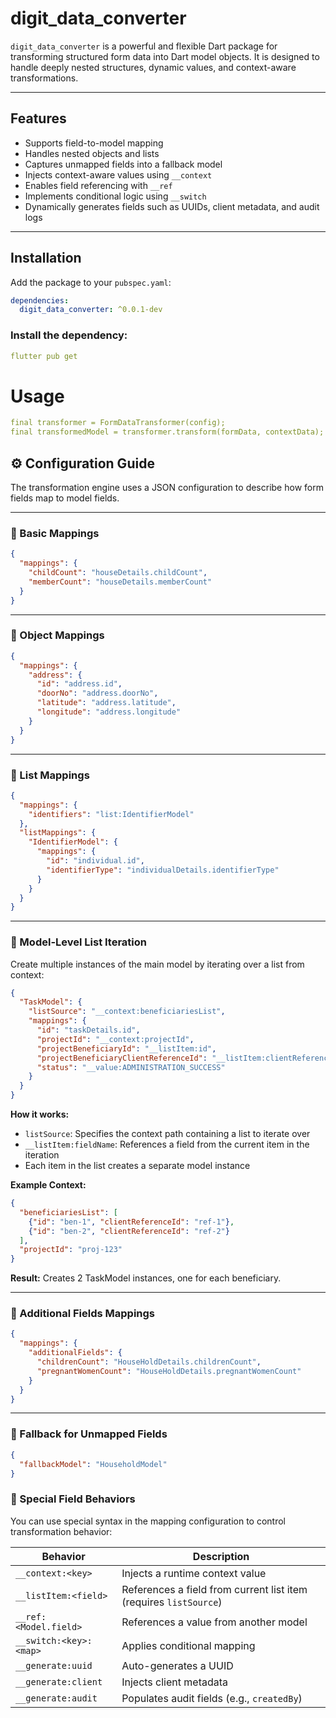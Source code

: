 # digit_data_converter

`digit_data_converter` is a powerful and flexible Dart package for transforming structured form data into Dart model objects. It is designed to handle deeply nested structures, dynamic values, and context-aware transformations.

---

## Features

- Supports field-to-model mapping
- Handles nested objects and lists
- Captures unmapped fields into a fallback model
- Injects context-aware values using `__context`
- Enables field referencing with `__ref`
- Implements conditional logic using `__switch`
- Dynamically generates fields such as UUIDs, client metadata, and audit logs

---

## Installation

Add the package to your `pubspec.yaml`:

```yaml
dependencies:
  digit_data_converter: ^0.0.1-dev
  ````

### Install the dependency:

```yaml
flutter pub get
  ````

# Usage
```yaml
final transformer = FormDataTransformer(config);
final transformedModel = transformer.transform(formData, contextData);
  ````


## ⚙️ Configuration Guide

The transformation engine uses a JSON configuration to describe how form fields map to model fields.

---

### 🔁 Basic Mappings

```json
{
  "mappings": {
    "childCount": "houseDetails.childCount",
    "memberCount": "houseDetails.memberCount"
  }
}
```

---

### 🔁 Object Mappings

```json
{
  "mappings": {
    "address": {
      "id": "address.id",
      "doorNo": "address.doorNo",
      "latitude": "address.latitude",
      "longitude": "address.longitude"
    }
  }
}
```

---

### 🔁 List Mappings

```json
{
  "mappings": {
    "identifiers": "list:IdentifierModel"
  },
  "listMappings": {
    "IdentifierModel": {
      "mappings": {
        "id": "individual.id",
        "identifierType": "individualDetails.identifierType"
      }
    }
  }
}
```

---

### 🔁 Model-Level List Iteration

Create multiple instances of the main model by iterating over a list from context:

```json
{
  "TaskModel": {
    "listSource": "__context:beneficiariesList",
    "mappings": {
      "id": "taskDetails.id",
      "projectId": "__context:projectId",
      "projectBeneficiaryId": "__listItem:id",
      "projectBeneficiaryClientReferenceId": "__listItem:clientReferenceId",
      "status": "__value:ADMINISTRATION_SUCCESS"
    }
  }
}
```

**How it works:**
- `listSource`: Specifies the context path containing a list to iterate over
- `__listItem:fieldName`: References a field from the current item in the iteration
- Each item in the list creates a separate model instance

**Example Context:**
```json
{
  "beneficiariesList": [
    {"id": "ben-1", "clientReferenceId": "ref-1"},
    {"id": "ben-2", "clientReferenceId": "ref-2"}
  ],
  "projectId": "proj-123"
}
```

**Result:** Creates 2 TaskModel instances, one for each beneficiary.

---

### 🔁 Additional Fields Mappings

```json
{
  "mappings": {
    "additionalFields": {
      "childrenCount": "HouseHoldDetails.childrenCount",
      "pregnantWomenCount": "HouseHoldDetails.pregnantWomenCount"
    }
  }
}
```

---

### 🔁 Fallback for Unmapped Fields

```json
{
  "fallbackModel": "HouseholdModel"
}
```

### 🧠 Special Field Behaviors

You can use special syntax in the mapping configuration to control transformation behavior:

| Behavior                  | Description                                      |
|---------------------------|--------------------------------------------------|
| `__context:<key>`         | Injects a runtime context value                  |
| `__listItem:<field>`      | References a field from current list item (requires `listSource`) |
| `__ref:<Model.field>`     | References a value from another model            |
| `__switch:<key>:<map>`    | Applies conditional mapping                      |
| `__generate:uuid`         | Auto-generates a UUID                            |
| `__generate:client`       | Injects client metadata                          |
| `__generate:audit`        | Populates audit fields (e.g., `createdBy`)       |
